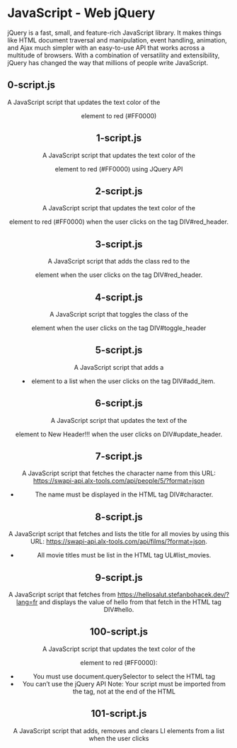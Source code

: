 # JavaScript - Web jQuery
jQuery is a fast, small, and feature-rich JavaScript library. It makes things like HTML document traversal and manipulation, event handling, animation, and Ajax much simpler with an easy-to-use API that works across a multitude of browsers. With a combination of versatility and extensibility, jQuery has changed the way that millions of people write JavaScript.
## 0-script.js
A JavaScript script that updates the text color of the <header> element to red (#FF0000)
## 1-script.js
A JavaScript script that updates the text color of the <header> element to red (#FF0000) using JQuery API
## 2-script.js
A JavaScript script that updates the text color of the <header> element to red (#FF0000) when the user clicks on the tag DIV#red_header.
## 3-script.js
A JavaScript script that adds the class red to the <header> element when the user clicks on the tag DIV#red_header.
## 4-script.js
A JavaScript script that toggles the class of the <header> element when the user clicks on the tag DIV#toggle_header
## 5-script.js
A JavaScript script that adds a <li> element to a list when the user clicks on the tag DIV#add_item.
## 6-script.js
A JavaScript script that updates the text of the <header> element to New Header!!! when the user clicks on DIV#update_header.
## 7-script.js
A JavaScript script that fetches the character name from this URL: https://swapi-api.alx-tools.com/api/people/5/?format=json
* The name must be displayed in the HTML tag DIV#character.
## 8-script.js
A JavaScript script that fetches and lists the title for all movies by using this URL: https://swapi-api.alx-tools.com/api/films/?format=json.
* All movie titles must be list in the HTML tag UL#list_movies.
## 9-script.js
A JavaScript script that fetches from https://hellosalut.stefanbohacek.dev/?lang=fr and displays the value of hello from that fetch in the HTML tag DIV#hello.
## 100-script.js
A JavaScript script that updates the text color of the <header> element to red (#FF0000):

* You must use document.querySelector to select the HTML tag
* You can’t use the jQuery API
 Note: Your script must be imported from the <head></head> tag, not at the end of the HTML
## 101-script.js
A JavaScript script that adds, removes and clears LI elements from a list when the user clicks
